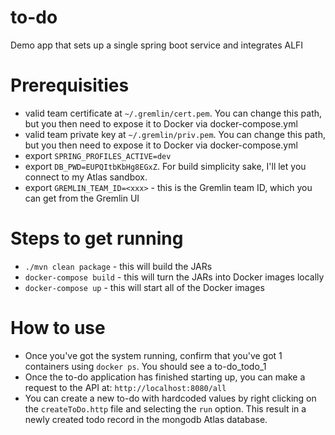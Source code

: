 # to-do
Demo app that sets up a single spring boot service and integrates ALFI

# Prerequisities
* valid team certificate at `~/.gremlin/cert.pem`.  You can change this path, but you then need to expose it to Docker via docker-compose.yml
* valid team private key at `~/.gremlin/priv.pem`.  You can change this path, but you then need to expose it to Docker via docker-compose.yml
* export `SPRING_PROFILES_ACTIVE=dev`
* export `DB_PWD=EUPQItbKbHg8EGxZ`. For build simplicity sake, I'll let you connect to my Atlas sandbox.
* export `GREMLIN_TEAM_ID=<xxx>` - this is the Gremlin team ID, which you can get from the Gremlin UI

# Steps to get running
* `./mvn clean package` - this will build the JARs 
* `docker-compose build` - this will turn the JARs into Docker images locally
* `docker-compose up` - this will start all of the Docker images

# How to use
* Once you've got the system running, confirm that you've got 1 containers using `docker ps`.  You should see a to-do_todo_1
* Once the to-do application has finished starting up, you can make a request to the API at: `http://localhost:8080/all`
* You can create a new to-do with hardcoded values by right clicking on the `createToDo.http` file and selecting the `run` option. This result in a newly created todo record in the mongodb Atlas database.